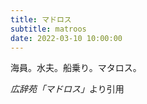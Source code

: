 ```yaml
---
title: マドロス
subtitle: matroos
date: 2022-03-10 10:00:00
---
```


海員。水夫。船乗り。マタロス。

<cite>広辞苑「マドロス」</cite>より引用